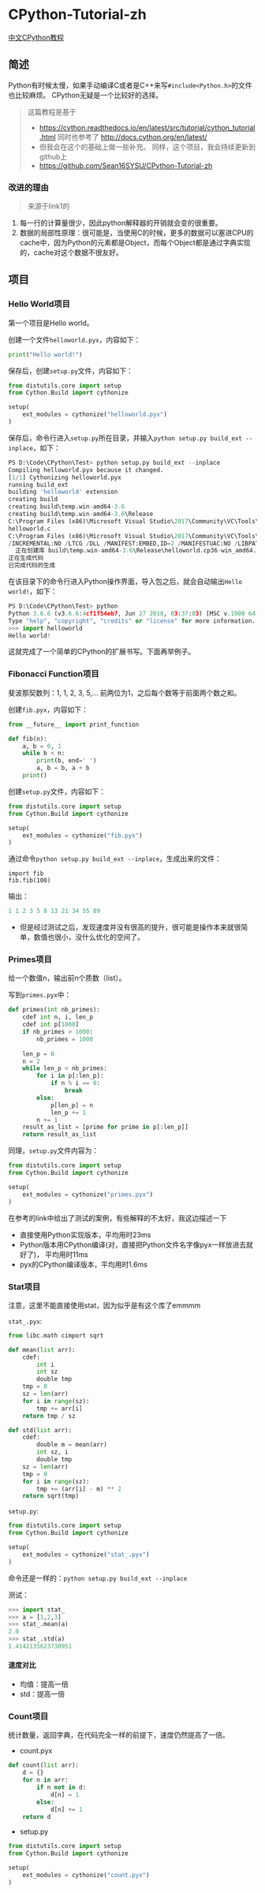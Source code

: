 # CPython-Tutorial-zh


[中文CPython教程](https://github.com/Sean16SYSU/CPython-Tutorial-zh)


## 简述
Python有时候太慢，如果手动编译C或者是C++来写`#include<Python.h>`的文件也比较麻烦。
CPython无疑是一个比较好的选择。

> 这篇教程是基于
> * https://cython.readthedocs.io/en/latest/src/tutorial/cython_tutorial.html
> 同时也参考了 http://docs.cython.org/en/latest/
> * 但我会在这个的基础上做一些补充。
> 同样，这个项目，我会持续更新到github上
> * https://github.com/Sean16SYSU/CPython-Tutorial-zh

### 改进的理由

> 来源于link1的

1. 每一行的计算量很少，因此python解释器的开销就会变的很重要。
2. 数据的局部性原理：很可能是，当使用C的时候，更多的数据可以塞进CPU的cache中，因为Python的元素都是Object，而每个Object都是通过字典实现的，cache对这个数据不很友好。

## 项目

### Hello World项目

第一个项目是Hello world。

创建一个文件`helloworld.pyx`，内容如下：

```py
print("Hello world!")
```

保存后，创建`setup.py`文件，内容如下：

```py
from distutils.core import setup
from Cython.Build import cythonize

setup(
    ext_modules = cythonize("helloworld.pyx")
)
```

保存后，命令行进入`setup.py`所在目录，并输入`python setup.py build_ext --inplace`，如下：

```py
PS D:\Code\CPython\Test> python setup.py build_ext --inplace
Compiling helloworld.pyx because it changed.
[1/1] Cythonizing helloworld.pyx
running build_ext
building 'helloworld' extension
creating build
creating build\temp.win-amd64-3.6
creating build\temp.win-amd64-3.6\Release
C:\Program Files (x86)\Microsoft Visual Studio\2017\Community\VC\Tools\MSVC\14.13.26128\bin\HostX86\x64\cl.exe /c /nologo /Ox /W3 /GL /DNDEBUG /MD -IC:\Users\lijy2\AppData\Local\Programs\Python\Python36\include -IC:\Users\lijy2\AppData\Local\Programs\Python\Python36\include "-IC:\Program Files (x86)\Microsoft Visual Studio\2017\Community\VC\Tools\MSVC\14.13.26128\ATLMFC\include" "-IC:\Program Files (x86)\Microsoft Visual Studio\2017\Community\VC\Tools\MSVC\14.13.26128\include" "-IC:\Program Files (x86)\Windows Kits\NETFXSDK\4.6.1\include\um" "-IC:\Program Files (x86)\Windows Kits\10\include\10.0.16299.0\ucrt" "-IC:\Program Files (x86)\Windows Kits\10\include\10.0.16299.0\shared" "-IC:\Program Files (x86)\Windows Kits\10\include\10.0.16299.0\um" "-IC:\Program Files (x86)\Windows Kits\10\include\10.0.16299.0\winrt" "-IC:\Program Files (x86)\Windows Kits\10\include\10.0.16299.0\cppwinrt" /Tchelloworld.c /Fobuild\temp.win-amd64-3.6\Release\helloworld.obj
helloworld.c
C:\Program Files (x86)\Microsoft Visual Studio\2017\Community\VC\Tools\MSVC\14.13.26128\bin\HostX86\x64\link.exe /nologo
/INCREMENTAL:NO /LTCG /DLL /MANIFEST:EMBED,ID=2 /MANIFESTUAC:NO /LIBPATH:C:\Users\lijy2\AppData\Local\Programs\Python\Python36\libs /LIBPATH:C:\Users\lijy2\AppData\Local\Programs\Python\Python36\PCbuild\amd64 "/LIBPATH:C:\Program Files (x86)\Microsoft Visual Studio\2017\Community\VC\Tools\MSVC\14.13.26128\ATLMFC\lib\x64" "/LIBPATH:C:\Program Files (x86)\Microsoft Visual Studio\2017\Community\VC\Tools\MSVC\14.13.26128\lib\x64" "/LIBPATH:C:\Program Files (x86)\Windows Kits\NETFXSDK\4.6.1\lib\um\x64" "/LIBPATH:C:\Program Files (x86)\Windows Kits\10\lib\10.0.16299.0\ucrt\x64" "/LIBPATH:C:\Program Files (x86)\Windows Kits\10\lib\10.0.16299.0\um\x64" /EXPORT:PyInit_helloworld build\temp.win-amd64-3.6\Release\helloworld.obj /OUT:D:\Code\CPython\Test\helloworld.cp36-win_amd64.pyd /IMPLIB:build\temp.win-amd64-3.6\Release\helloworld.cp36-win_amd64.lib
  正在创建库 build\temp.win-amd64-3.6\Release\helloworld.cp36-win_amd64.lib 和对象 build\temp.win-amd64-3.6\Release\helloworld.cp36-win_amd64.exp
正在生成代码
已完成代码的生成
```

在该目录下的命令行进入Python操作界面，导入包之后，就会自动输出`Hello world!`，如下：

```py
PS D:\Code\CPython\Test> python
Python 3.6.6 (v3.6.6:4cf1f54eb7, Jun 27 2018, 03:37:03) [MSC v.1900 64 bit (AMD64)] on win32
Type "help", "copyright", "credits" or "license" for more information.
>>> import helloworld
Hello world!
```

这就完成了一个简单的CPython的扩展书写。下面再举例子。


### Fibonacci Function项目

斐波那契数列：1, 1, 2, 3, 5,...
前两位为1，之后每个数等于前面两个数之和。

创建`fib.pyx`，内容如下：
```py
from __future__ import print_function

def fib(n):
    a, b = 0, 1
    while b < n:
        print(b, end=' ')
        a, b = b, a + b
    print()
```

创建`setup.py`文件，内容如下：
```py
from distutils.core import setup
from Cython.Build import cythonize

setup(
    ext_modules = cythonize("fib.pyx")
)
```

通过命令`python setup.py build_ext --inplace`，生成出来的文件：

```Py
import fib
fib.fib(100)
```
输出：
```py
1 1 2 3 5 8 13 21 34 55 89
```

* 但是经过测试之后，发现速度并没有很高的提升，很可能是操作本来就很简单，数值也很小，没什么优化的空间了。


### Primes项目

给一个数值n，输出前n个质数（list）。

写到`primes.pyx`中：

```py
def primes(int nb_primes):
    cdef int n, i, len_p
    cdef int p[1000]
    if nb_primes > 1000:
        nb_primes = 1000
    
    len_p = 0
    n = 2
    while len_p < nb_primes:
        for i in p[:len_p]:
            if n % i == 0:
                break
        else:
            p[len_p] = n
            len_p += 1
        n += 1
    result_as_list = [prime for prime in p[:len_p]]
    return result_as_list
```

同理，`setup.py`文件内容为：

```py
from distutils.core import setup
from Cython.Build import cythonize

setup(
    ext_modules = cythonize("primes.pyx")
)
```

在参考的link中给出了测试的案例，有些解释的不太好，我这边描述一下

* 直接使用Python实现版本，平均用时23ms
* Python版本用CPython编译(对，直接把Python文件名字像pyx一样放进去就好了)， 平均用时11ms
* pyx的CPython编译版本，平均用时1.6ms

### Stat项目

注意，这里不能直接使用stat，因为似乎是有这个库了emmmm

`stat_.pyx`:

```py
from libc.math cimport sqrt

def mean(list arr):
    cdef:
        int i
        int sz
        double tmp
    tmp = 0
    sz = len(arr)
    for i in range(sz):
        tmp += arr[i]
    return tmp / sz

def std(list arr):
    cdef:
        double m = mean(arr)
        int sz, i
        double tmp
    sz = len(arr)
    tmp = 0
    for i in range(sz):
        tmp += (arr[i] - m) ** 2
    return sqrt(tmp)
```

`setup.py`:

```py
from distutils.core import setup
from Cython.Build import cythonize

setup(
    ext_modules = cythonize("stat_.pyx")
)
```

命令还是一样的：`python setup.py build_ext --inplace`

测试：
```py
>>> import stat_
>>> a = [1,2,3]
>>> stat_.mean(a)
2.0
>>> stat_.std(a)
1.4142135623730951
```

#### 速度对比

* 均值：提高一倍
* std：提高一倍

### Count项目

统计数量，返回字典，在代码完全一样的前提下，速度仍然提高了一倍。


* count.pyx

```py
def count(list arr):
    d = {}
    for n in arr:
        if n not in d:
            d[n] = 1
        else:
            d[n] += 1
    return d
```

* setup.py

```py
from distutils.core import setup
from Cython.Build import cythonize

setup(
    ext_modules = cythonize("count.pyx")
)
```



